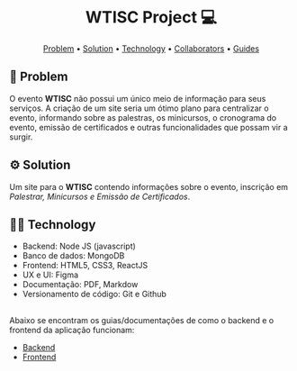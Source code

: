 <h1
    align="center" style="font-weight: bold;">
    WTISC Project 💻
</h1>

<p align="center">
    <a href="problem">Problem</a> •
    <a href="solution">Solution</a> •
    <a href="technology">Technology</a> •
    <a href="colab">Collaborators</a> •
    <a href="guides">Guides</a>
</p>

<h2 id="problem">🤔 Problem</h2>

O evento **WTISC** não possui um único meio de informação para seus serviços. A criação de um site seria um ótimo plano para centralizar o evento, informando sobre as palestras, os minicursos, o cronograma do evento, emissão de certificados e outras funcionalidades que possam vir a surgir.

<h2 id="solution">⚙️ Solution</h2>

Um site para o **WTISC** contendo informações sobre o evento, inscrição em *Palestrar, Minicursos e Emissão de Certificados*.

<h2 id="technology">👨‍💻 Technology</h2>

- Backend: Node JS (javascript)
- Banco de dados: MongoDB
- Frontend: HTML5, CSS3, ReactJS
- UX e UI: Figma
- Documentação: PDF, Markdow
- Versionamento de código: Git e Github

<h2 id="guides"></h2>

Abaixo se encontram os guias/documentações de como o backend e o frontend da aplicação funcionam:

- [Backend](https://github.com/GustavoErick/wtisc-project/blob/main/back-end.md)
- [Frontend]()